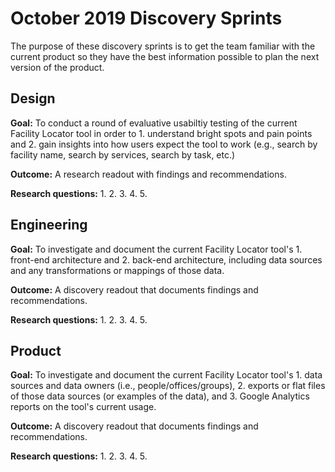 # October 2019 Discovery Sprints
The purpose of these discovery sprints is to get the team familiar with the current product so they have the best information possible to plan the next version of the product.

## Design
**Goal:** To conduct a round of evaluative usabiltiy testing of the current Facility Locator tool in order to 1. understand bright spots and pain points and 2. gain insights into how users expect the tool to work (e.g., search by facility name, search by services, search by task, etc.)

**Outcome:** A research readout with findings and recommendations.

**Research questions:**
1. 
2. 
3. 
4. 
5. 


## Engineering
**Goal:** To investigate and document the current Facility Locator tool's 1. front-end architecture and 2. back-end architecture, including data sources and any transformations or mappings of those data.

**Outcome:** A discovery readout that documents findings and recommendations.

**Research questions:**
1. 
2. 
3. 
4. 
5. 

## Product
**Goal:** To investigate and document the current Facility Locator tool's 1. data sources and data owners (i.e., people/offices/groups), 2. exports or flat files of those data sources (or examples of the data), and 3. Google Analytics reports on the tool's current usage.

**Outcome:** A discovery readout that documents findings and recommendations.

**Research questions:**
1. 
2. 
3. 
4. 
5. 

